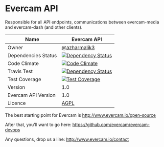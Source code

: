 # Evercam API
Responsible for all API endpoints, communications between evercam-media and evercam-dash (and other clients).

| Name   | Evercam API   |
| --- | --- |
| Owner   | [@azharmalik3](https://github.com/azharmalik3)   |
| Dependencies Status   | [![Dependency Status](https://gemnasium.com/evercam/evercam-api.svg)](https://gemnasium.com/evercam/evercam-api)  |
| Code Climate   | [![Code Climate](https://codeclimate.com/github/evercam/evercam-api/badges/gpa.svg)](https://codeclimate.com/github/evercam/evercam-api)   |
| Travis Test   | [![Dependency Status](https://travis-ci.org/evercam/evercam-api.svg?branch=master)](https://travis-ci.org/evercam/evercam-api)   |
| Test Coverage  | [![Test Coverage](https://codeclimate.com/github/evercam/evercam-api/badges/coverage.svg)](https://codeclimate.com/github/evercam/evercam-api)   |
| Version  | 1.0  |
| Evercam API Version  | 1.0  |
| Licence | [AGPL](https://tldrlegal.com/license/gnu-affero-general-public-license-v3-%28agpl-3.0%29) |

The best starting point for Evercam is http://www.evercam.io/open-source

After that, you'll want to go here: https://github.com/evercam/evercam-devops

Any questions, drop us a line: http://www.evercam.io/contact


